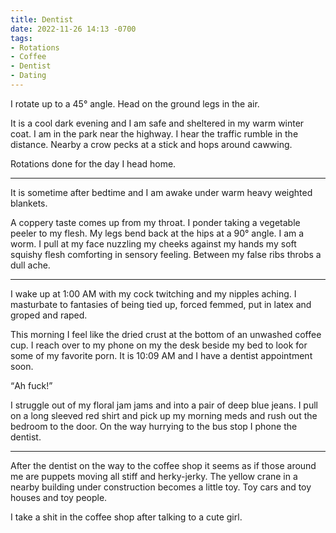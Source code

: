 ```yaml
---
title: Dentist
date: 2022-11-26 14:13 -0700
tags:
- Rotations
- Coffee
- Dentist
- Dating
---
```


I rotate up to a 45° angle.  Head on the ground legs in the air.

It is a cool dark evening and I am safe and sheltered in my warm
winter coat.  I am in the park near the highway.  I hear the traffic
rumble in the distance.  Nearby a crow pecks at a stick and hops
around cawwing.

Rotations done for the day I head home.

***

It is sometime after bedtime and I am awake under warm heavy weighted
blankets.

A coppery taste comes up from my throat.  I ponder taking a vegetable
peeler to my flesh.  My legs bend back at the hips at a 90° angle.  I
am a worm.  I pull at my face nuzzling my cheeks against my hands my
soft squishy flesh comforting in sensory feeling.  Between my false
ribs throbs a dull ache.

***

I wake up at 1:00 <abbr>AM</abbr> with my cock twitching and my nipples aching.  I
masturbate to fantasies of being tied up, forced femmed, put in latex
and groped and raped.

This morning I feel like the dried crust at the bottom of an unwashed
coffee cup.  I reach over to my phone on my the desk beside my bed to
look for some of my favorite porn.  It is 10:09 <abbr>AM</abbr> and I have a
dentist appointment soon.

<q>Ah fuck!</q>

I struggle out of my floral jam jams and into a pair of deep blue
jeans.  I pull on a long sleeved red shirt and pick up my morning meds
and rush out the bedroom to the door.  On the way hurrying to the bus
stop I phone the dentist.

***

After the dentist on the way to the coffee shop it seems as if those
around me are puppets moving all stiff and herky-jerky.  The yellow
crane in a nearby building under construction becomes a little toy.
Toy cars and toy houses and toy people.

I take a shit in the coffee shop after talking to a cute girl.
